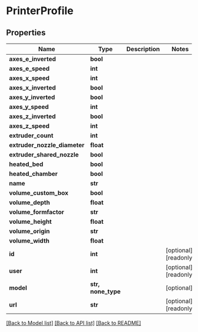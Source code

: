 # PrinterProfile

## Properties
Name | Type | Description | Notes
------------ | ------------- | ------------- | -------------
**axes_e_inverted** | **bool** |  | 
**axes_e_speed** | **int** |  | 
**axes_x_speed** | **int** |  | 
**axes_x_inverted** | **bool** |  | 
**axes_y_inverted** | **bool** |  | 
**axes_y_speed** | **int** |  | 
**axes_z_inverted** | **bool** |  | 
**axes_z_speed** | **int** |  | 
**extruder_count** | **int** |  | 
**extruder_nozzle_diameter** | **float** |  | 
**extruder_shared_nozzle** | **bool** |  | 
**heated_bed** | **bool** |  | 
**heated_chamber** | **bool** |  | 
**name** | **str** |  | 
**volume_custom_box** | **bool** |  | 
**volume_depth** | **float** |  | 
**volume_formfactor** | **str** |  | 
**volume_height** | **float** |  | 
**volume_origin** | **str** |  | 
**volume_width** | **float** |  | 
**id** | **int** |  | [optional] [readonly] 
**user** | **int** |  | [optional] [readonly] 
**model** | **str, none_type** |  | [optional] 
**url** | **str** |  | [optional] [readonly] 

[[Back to Model list]](../README.md#documentation-for-models) [[Back to API list]](../README.md#documentation-for-api-endpoints) [[Back to README]](../README.md)


